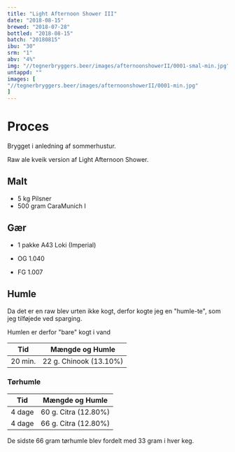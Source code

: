 ```yaml
---
title: "Light Afternoon Shower III"
date: "2018-08-15"
brewed: "2018-07-28"
bottled: "2018-08-15"
batch: "20180815"
ibu: "30"
srm: "1"
abv: "4%"
img: "//tegnerbryggers.beer/images/afternoonshowerII/0001-smal-min.jpg"
untappd: ""
images: [
"//tegnerbryggers.beer/images/afternoonshowerII/0001-min.jpg"
]
---
```


# Proces

Brygget i anledning af sommerhustur.

Raw ale kveik version af Light Afternoon Shower.

## Malt

* 5 kg Pilsner
* 500 gram CaraMunich I

## Gær

* 1 pakke A43 Loki (Imperial)

* OG 1.040
* FG 1.007

## Humle

Da det er en raw blev urten ikke kogt, derfor kogte jeg en "humle-te", som jeg tilføjede ved sparging.

Humlen er derfor "bare" kogt i vand

| Tid     | Mængde og Humle        |
| ------- | ---------------------- |
| 20 min. | 22 g. Chinook (13.10%) |


### Tørhumle

| Tid     | Mængde og Humle        |
| ------- | ---------------------- |
| 4 dage | 60 g. Citra (12.80%)    |
| 4 dage  | 66 g. Citra (12.80%)   |

De sidste 66 gram tørhumle blev fordelt med 33 gram i hver keg.
